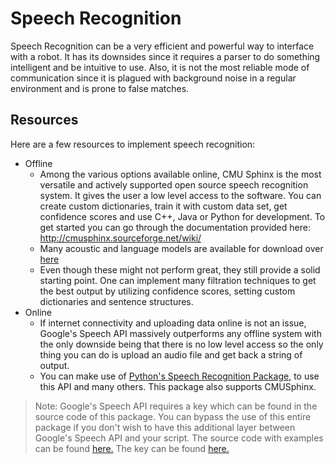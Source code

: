 # Speech Recognition
Speech Recognition can be a very efficient and powerful way to interface with a robot. It has its downsides since it requires a parser to do something intelligent and be intuitive to use. Also, it is not the most reliable mode of communication since it is plagued with background noise in a regular environment and is prone to false matches.

## Resources
Here are a few resources to implement speech recognition:
- Offline
  - Among the various options available online, CMU Sphinx is the most versatile and actively supported open source speech recognition system. It gives the user a low level access to the software. You can create custom dictionaries, train it with custom data set, get confidence scores and use C++, Java or Python for development. To get started you can go through the documentation provided here: http://cmusphinx.sourceforge.net/wiki/
  - Many acoustic and language models are available for download over [here](https://sourceforge.net/projects/cmusphinx/files/Acoustic%20and%20Language%20Models/)
  - Even though these might not perform great, they still provide a solid starting point. One can implement many filtration techniques to get the best output by utilizing confidence scores, setting custom dictionaries and sentence structures.
- Online
  - If internet connectivity and uploading data online is not an issue, Google's Speech API massively outperforms any offline system with the only downside being that there is no low level access so the only thing you can do is upload an audio file and get back a string of output.
  - You can make use of [Python's Speech Recognition Package](https://pypi.python.org/pypi/SpeechRecognition/), to use this API and many others. This package also supports CMUSphinx.

> Note: Google's Speech API requires a key which can be found in the source code of this package. You can bypass the use of this entire package if you don't wish to have this additional layer between Google's Speech API and your script.
The source code with examples can be found [here.](https://github.com/Uberi/speech_recognition)
The key can be found [here.](https://github.com/Uberi/speech_recognition/blob/master/speech_recognition/__init__.py#L613)
